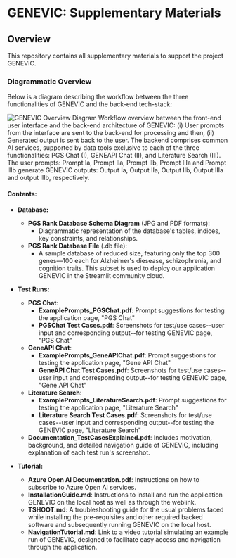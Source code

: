# GENEVIC: Supplementary Materials

## Overview
This repository contains all supplementary materials to support the project GENEVIC.
### Diagrammatic Overview

Below is a diagram describing the workflow between the three functionalities of GENEVIC and the back-end tech-stack:

![GENEVIC Overview Diagram](Architecture_Workflow_Schema.png)
Workflow overview between the front-end user interface and the back-end architecture of GENEVIC: (i) User prompts from the interface are sent to the back-end for processing and then, (ii) Generated output is sent back to the user. The backend comprises common AI services, supported by data tools exclusive to each of the three functionalities: PGS Chat (I), GENEAPI Chat (II), and Literature Search (III). The user prompts: Prompt Ia, Prompt IIa, Prompt IIb, Prompt IIIa and Prompt IIIb generate GENEVIC outputs: Output Ia, Output IIa, Output IIb, Output IIIa and output IIIb, respectively.
#### Contents:

- **Database:**
  - **PGS Rank Database Schema Diagram** (JPG and PDF formats): 
    - Diagrammatic representation of the database's tables, indices, key constraints, and relationships.
  - **PGS Rank Database File** (.db file): 
    - A sample database of reduced size, featuring only the top 300 genes—100 each for Alzheimer's diesease, schizophrenia, and cognition traits. This subset is used to deploy our application GENEVIC in the Streamlit community cloud.

- **Test Runs:**
  - **PGS Chat**:
      - **ExamplePrompts_PGSChat.pdf**: Prompt suggestions for testing the application page, "PGS Chat"
      - **PGSChat Test Cases.pdf**: Screenshots for test/use cases--user input and corresponding output--for testing GENEVIC page, "PGS Chat"
  - **GeneAPI Chat**:
      - **ExamplePrompts_GeneAPIChat.pdf**: Prompt suggestions for testing the application page, "Gene API Chat"
      - **GeneAPI Chat Test Cases.pdf**: Screenshots for test/use cases--user input and corresponding output--for testing GENEVIC page, "Gene API Chat"
   - **Literature Search**:
      - **ExamplePrompts_LiteratureSearch.pdf**: Prompt suggestions for testing the application page, "Literature Search"   
      - **Literature Search Test Cases.pdf**: Screenshots for test/use cases--user input and corresponding output--for testing the GENEVIC page, "Literature Search"
  - **Documentation_TestCasesExplained.pdf**: Includes motivation, background, and detailed navigation guide of GENEVIC, including explanation of each test run's screenshot.

- **Tutorial:**  
  - **Azure Open AI Documentation.pdf**: Instructions on how to subscribe to Azure Open AI services.
  - **InstallationGuide.md**: Instructions to install and run the application GENEVIC on the local host as well as through the weblink.
  - **TSHOOT.md**: A troubleshooting guide for the usual problems faced while installing the pre-requisites and other required backed software and subsequently running GENEVIC on the local host.
  - **NavigationTutorial.md**: Link to a video tutorial simulating an example run of GENEVIC, designed to facilitate easy access and navigation through the application.

